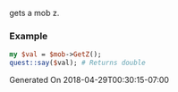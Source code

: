 gets a mob z.
### Example

```perl
my $val = $mob->GetZ();
quest::say($val); # Returns double
```


Generated On 2018-04-29T00:30:15-07:00